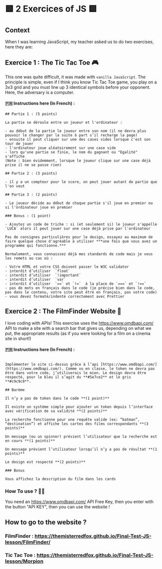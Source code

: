 # 🟨 2 Exercices of JS 🟨

## Context

When I was learning JavaScript, my teacher asked us to do two exercises, here they are:

## Exercice 1 : The Tic Tac Toe 🎮

This one was quite difficult, it was made with `vanilla JavaScript`. The principle is simple, even if I think you know Tic Tac Toe game, you play on a 3x3 grid and you must line up 3 identical symbols before your opponent. Here, the adversary is a computer.
#### 🇫🇷 Instructions here (In French) : 
```
## Partie 1 : (5 points)

La partie se déroule entre un joueur et l'ordinateur :

- au début de la partie le joueur entre son nom (il ne devra plus pouvoir le changer par la suite à part s’il recharge la page)
- ensuite il peut cliquer sur une des cases vides lorsque c'est son tour de jouer
- l'ordinateur joue aléatoirement sur une case vide
- lors qu'une partie se finie, le nom du gagnant ou "Egalité" s'affiche
(Note : bien évidemment, lorsque le joueur clique sur une case déjà prise il ne se passe rien)

## Partie 2 : (3 points)

- il y a un compteur pour le score, on peut jouer autant de partie que l'on veut

## Partie 3 : (2 points)

- Le joueur décide au début de chaque partie s'il joue en premier ou si l'ordinateur joue en premier

### Bonus : (1 point)

- Ajoutez un code de triche : si (et seulement si) le joueur s'appelle `LUCA` alors il peut jouer sur une case déjà prise par l'ordinateur

Pas de consignes particulières pour le design, essayez au maximum de faire quelque chose d'agréable à utiliser ***une fois que vous avez un programme qui fonctionne.***

Normalement, vous connaissez déjà mes standards de code mais je vous les remets au cas où :

- Votre HTML et votre CSS doivent passer le W3C validator
- interdit d’utiliser  `float`
- interdit d’utiliser  `!important`
- interdit d’utiliser  `var`
- interdit d’utiliser  `==` et `!=`  à la place de `===` et `!==`
- pas de mots en français dans le code (je précise bien dans le code, pas dans le contenu, votre site peut être en français, pas votre code)
- vous devez formaté/indenté correctement avec Prettier
```

## Exercice 2 : The FilmFinder Website 🎥

I love coding with APIs! This exercise uses the https://www.omdbapi.com/ API to make a site with a search bar that gives us, depending on what we put, the appropriate results (as if you were looking for a film on a cinema site in short!)
#### 🇫🇷 Instructions here (In French) : 
``` ## Consigne

Implémenter le site ci-dessus grâce à l’api [https://www.omdbapi.com/](https://www.omdbapi.com/). Comme vu en classe, le token ne devra pas être dans votre code, j’utiliserais le mien. Le design devra être respecté, pour le bleu il s’agit du **#5e7ce2** et le gris **#c9c9c9**.

## Barème

Il n’y a pas de token dans le code **(1 point)**

Il existe un système simple pour ajouter un token depuis l’interface avec vérification de sa validité **(2 points)**

La recherche fonctionne pour une requête valide (ex: “batman”, “destination”) et affiche les cartes des films correspondants **(3 points)**

Un message (ou un spinner) prévient l’utilisateur que la recherche est en cours **(1 points)**

Un message prévient l’utilisateur lorsqu’il n’y a pas de résultat **(1 points)**

Le design est respecté **(2 points)**

### Bonus

Vous affichez la description du film dans les cards

```

### How To use ? 🤩🎥

You need an https://www.omdbapi.com/ API Free Key, then you enter with the button "API KEY", then you can use the website !


## How to go to the website ?
### FilmFinder : https://themisterredfox.github.io/Final-Test-JS-lesson/FilmFinder/
### Tic Tac Toe : https://themisterredfox.github.io/Final-Test-JS-lesson/Morpion
